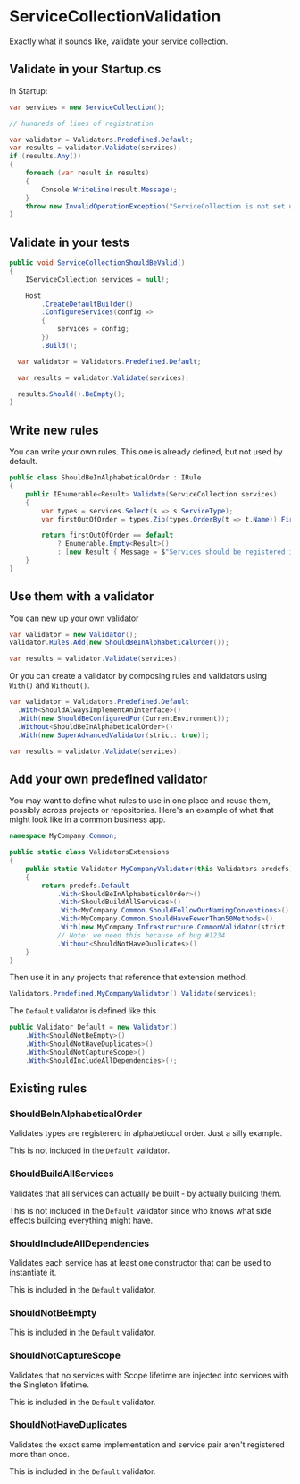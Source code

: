 # ServiceCollectionValidation

Exactly what it sounds like, validate your service collection.

## Validate in your Startup.cs

In Startup:

```csharp
var services = new ServiceCollection();

// hundreds of lines of registration

var validator = Validators.Predefined.Default;
var results = validator.Validate(services);
if (results.Any())
{
    foreach (var result in results)
    {
        Console.WriteLine(result.Message);
    }
    throw new InvalidOperationException("ServiceCollection is not set up correctly.");
}
```

## Validate in your tests

```csharp
public void ServiceCollectionShouldBeValid()
{
    IServiceCollection services = null!;

    Host
        .CreateDefaultBuilder()
        .ConfigureServices(config =>
        {
            services = config;
        })
        .Build();

  var validator = Validators.Predefined.Default;

  var results = validator.Validate(services);

  results.Should().BeEmpty();
}
```

## Write new rules

You can write your own rules. This one is already defined, but not used by default.

```csharp
public class ShouldBeInAlphabeticalOrder : IRule
{
    public IEnumerable<Result> Validate(ServiceCollection services)
    {
        var types = services.Select(s => s.ServiceType);
        var firstOutOfOrder = types.Zip(types.OrderBy(t => t.Name)).FirstOrDefault(pair => pair.First != pair.Second);

        return firstOutOfOrder == default
            ? Enumerable.Empty<Result>()
            : [new Result { Message = $"Services should be registered in alphabetical order but found '{firstOutOfOrder.First.Name}' instead of expected '{firstOutOfOrder.Second.Name}'." }];
    }
}
```

## Use them with a validator

You can new up your own validator

```csharp
var validator = new Validator();
validator.Rules.Add(new ShouldBeInAlphabeticalOrder());

var results = validator.Validate(services);
```

Or you can create a validator by composing rules and validators using `With()` and `Without()`.

```csharp
var validator = Validators.Predefined.Default
  .With<ShouldAlwaysImplementAnInterface>()
  .With(new ShouldBeConfiguredFor(CurrentEnvironment));
  .Without<ShouldBeInAlphabeticalOrder>()
  .With(new SuperAdvancedValidator(strict: true));

var results = validator.Validate(services);
```

## Add your own predefined validator

You may want to define what rules to use in one place and reuse them, possibly across projects or repositories.
Here's an example of what that might look like in a common business app.

```csharp
namespace MyCompany.Common;

public static class ValidatorsExtensions
{
    public static Validator MyCompanyValidator(this Validators predefs)
    {
        return predefs.Default
            .With<ShouldBeInAlphabeticalOrder>()
            .With<ShouldBuildAllServices>()
            .With<MyCompany.Common.ShouldFollowOurNamingConventions>()
            .With<MyCompany.Common.ShouldHaveFewerThan50Methods>()
            .With(new MyCompany.Infrastructure.CommonValidator(strict: false));
            // Note: we need this because of bug #1234
            .Without<ShouldNotHaveDuplicates>()
    }
}
```

Then use it in any projects that reference that extension method.

```csharp
Validators.Predefined.MyCompanyValidator().Validate(services);
```

The `Default` validator is defined like this

```csharp
public Validator Default = new Validator()
    .With<ShouldNotBeEmpty>()
    .With<ShouldNotHaveDuplicates>()
    .With<ShouldNotCaptureScope>()
    .With<ShouldIncludeAllDependencies>();
```

## Existing rules

### ShouldBeInAlphabeticalOrder

Validates types are registererd in alphabeticcal order. Just a silly example.

This is not included in the `Default` validator.

### ShouldBuildAllServices

Validates that all services can actually be built - by actually building them.

This is not included in the `Default` validator since who knows what side effects building everything might have.

### ShouldIncludeAllDependencies

Validates each service has at least one constructor that can be used to instantiate it.

This is included in the `Default` validator.

### ShouldNotBeEmpty

This is included in the `Default` validator.

### ShouldNotCaptureScope

Validates that no services with Scope lifetime are injected into services with the Singleton lifetime.

This is included in the `Default` validator.

### ShouldNotHaveDuplicates

Validates the exact same implementation and service pair aren't registered more than once.

This is included in the `Default` validator.
